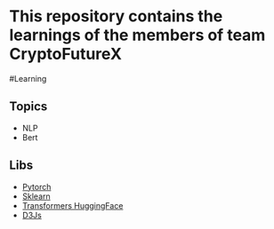 # This repository contains the learnings of the members of team CryptoFutureX

#Learning 
## Topics 
- NLP 
- Bert

## Libs 
- [Pytorch](https://pytorch.org/)
- [Sklearn](https://scikit-learn.org/stable/)
- [Transformers HuggingFace](https://github.com/huggingface/transformers) 
- [D3Js](https://d3js.org/)
